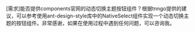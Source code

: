 [需求]能否提供components官网的动态切换主题按钮组件？根据tnngo提供的建议，可以参考使用ant-design-style库中的NativeSelect组件实现一个动态切换主题的按钮组件。非常感谢，如果在使用过程中遇到任何问题，可以咨询我。

